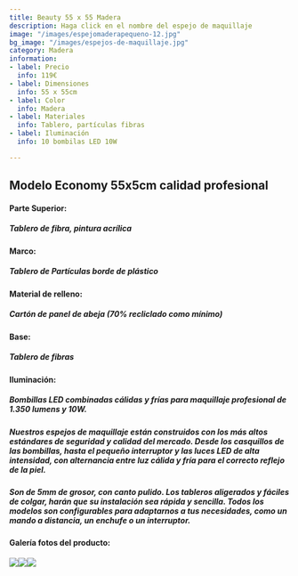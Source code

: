 ```yaml
---
title: Beauty 55 x 55 Madera
description: Haga click en el nombre del espejo de maquillaje
image: "/images/espejomaderapequeno-12.jpg"
bg_image: "/images/espejos-de-maquillaje.jpg"
category: Madera
information:
- label: Precio
  info: 119€
- label: Dimensiones
  info: 55 x 55cm
- label: Color
  info: Madera
- label: Materiales
  info: Tablero, partículas fibras
- label: Iluminación
  info: 10 bombilas LED 10W

---
```

## Modelo Economy 55x5cm calidad profesional

#### **Parte Superior:**

##### Tablero de fibra, pintura acrílica

#### **Marco:**

##### Tablero de Partículas borde de plástico

#### **Material de relleno:**

##### Cartón de panel de abeja (70% recliclado como mínimo)

#### **Base:**

##### Tablero de fibras

#### **Iluminación:**

##### Bombillas LED combinadas cálidas y frías para maquillaje profesional de 1.350 lumens y 10W.

##### Nuestros espejos de maquillaje están construidos con los más altos estándares de seguridad y calidad del mercado. Desde los casquillos de las bombillas, hasta el pequeño interruptor y las luces LED de alta intensidad, con alternancia entre luz cálida y fría para el correcto reflejo de la piel.

##### Son de 5mm de grosor, con canto pulido. Los tableros aligerados y fáciles de colgar, harán que su instalación sea rápida y sencilla. Todos los modelos son configurables para adaptarnos a tus necesidades, como un mando a distancia, un enchufe o un interruptor.

#### Galería fotos del producto:

![](/images/espejomaderapequeno-12.jpg)![](/images/espejomaderapequeno-22.jpg)![](/images/espejomaderapequeno-32.jpg)